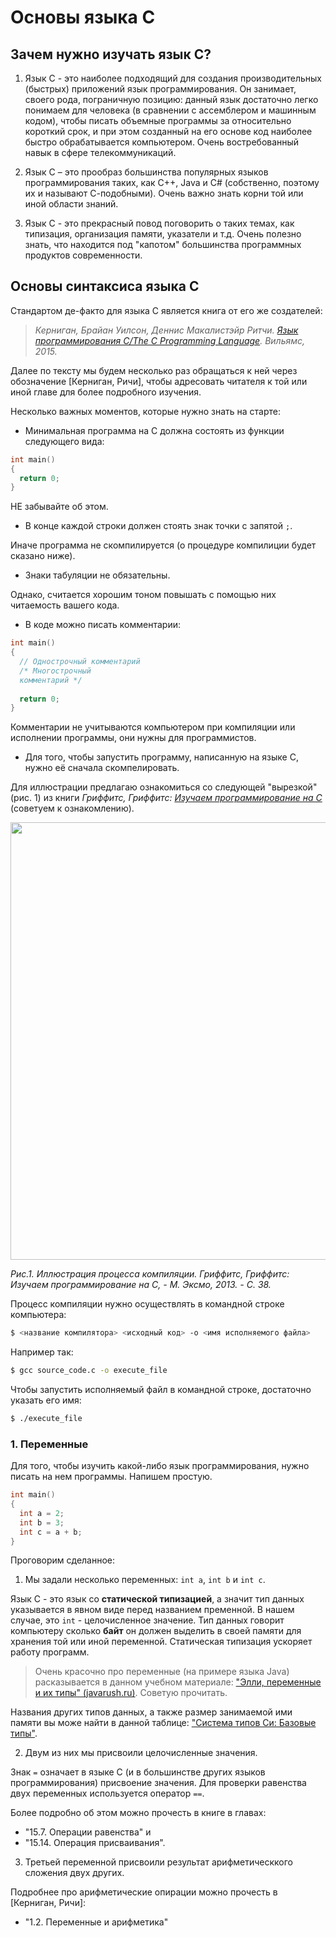 # Основы языка C

## Зачем нужно изучать язык C?

1. Язык С - это наиболее подходящий для создания производительных (быстрых) приложений язык программирования. Он занимает, своего рода, пограничную позицию: данный язык достаточно легко понимаем для человека (в сравнении с ассемблером и машинным кодом), чтобы писать объемные программы за относительно короткий срок, и при этом созданный на его основе код наиболее быстро обрабатывается компьютером. Очень востребованный навык в сфере телекоммуникаций.

2. Язык С – это прообраз большинства популярных языков программирования таких, как C++, Java и C# (собственно, поэтому их и называют С-подобными). Очень важно знать корни той или иной области знаний.

3. Язык С - это прекрасный повод поговорить о таких темах, как типизация, организация памяти, указатели и т.д. Очень полезно знать, что находится под "капотом" большинства программных продуктов современности.


## Основы синтаксиса языка С

Стандартом де-факто для языка С является книга от его же создателей:

> *Керниган, Брайан Уилсон, Деннис Макалистэйр Ритчи. [Язык программирования С/The C Programming Language](https://nsu.ru/xmlui/bitstream/handle/nsu/9058/kr.pdf?sequence=1&isAllowed=y). Вильямс, 2015.*

Далее по тексту мы будем несколько раз обращаться к ней через обозначение [Керниган, Ричи], чтобы адресовать читателя к той или иной главе для более подробного изучения.

Несколько важных моментов, которые нужно знать на старте:

- Минимальная программа на С должна состоять из функции следующего вида:

```c
int main()
{
  return 0;
}
```

НЕ забывайте об этом.

- В конце каждой строки должен стоять знак точки с запятой `;`.

Иначе программа не скомпилируется (о процедуре компилиции будет сказано ниже).

- Знаки табуляции не обязательны.

Однако, считается хорошим тоном повышать с помощью них читаемость вашего кода.

- В коде можно писать комментарии:

```c
int main()
{
  // Однострочный комментарий
  /* Многострочный
  комментарий */
  
  return 0;
}
```
Комментарии не учитываются компьютером при компиляции или исполнении программы, они нужны для программистов.

- Для того, чтобы запустить программу, написанную на языке С, нужно её сначала скомпелировать.

Для иллюстрации предлагаю ознакомиться со следующей "вырезкой" (рис. 1) из книги *Гриффитс, Гриффитс: [Изучаем программирование на C](https://yadi.sk/i/xKGX0B04AKLNtA)* (советуем к ознакомлению).

<img src="https://habrastorage.org/webt/lu/yr/1a/luyr1aehrxerllynlysahn5lbeq.png" width="700"/>

*Рис.1. Иллюстрация процесса компиляции. Гриффитс, Гриффитс: Изучаем программирование на C, - М. Эксмо, 2013. - С. 38.*

Процесс компиляции нужно осуществлять в командной строке компьютера:

```sh
$ <название компилятора> <исходный код> -o <имя исполняемого файла>
```

Например так:

```sh
$ gcc source_code.c -o execute_file
```

Чтобы запустить исполняемый файл в командной строке, достаточно указать его имя:

```sh
$ ./execute_file
```

### 1. Переменные

Для того, чтобы изучить какой-либо язык программирования, нужно писать на нем программы. Напишем простую.

```c
int main()
{
  int a = 2;
  int b = 3;
  int c = a + b;
}
```

Проговорим сделанное:
1) Мы задали несколько переменных: `int a`, `int b` и `int c`.

Язык C - это язык со **статической типизацией**, а значит тип данных указывается в явном виде перед названием пременной. В нашем случае, это `int` - целочисленное значение. Тип данных говорит компьютеру сколько **байт** он должен выделить в своей памяти для хранения той или иной переменной. Статическая типизация ускоряет работу программ.

> Очень красочно про переменные (на примере языка Java) расказывается в данном учебном материале: ["Элли, переменные и их типы" (javarush.ru)](https://javarush.ru/quests/lectures/questsyntax.level00.lecture04). Советую прочитать.

Названия других типов данных, а также размер занимаемой ими памяти вы може найти в данной таблице: ["Система типов Си: Базовые типы"](https://ru.wikipedia.org/wiki/%D0%A1%D0%B8%D1%81%D1%82%D0%B5%D0%BC%D0%B0_%D1%82%D0%B8%D0%BF%D0%BE%D0%B2_%D0%A1%D0%B8#%D0%91%D0%B0%D0%B7%D0%BE%D0%B2%D1%8B%D0%B5_%D1%82%D0%B8%D0%BF%D1%8B).

2. Двум из них мы присвоили целочисленные значения.

Знак `=` означает в языке С (и в большинстве других языков программирования) присвоение значения. Для проверки равенства двух переменных используется оператор `==`.

Более подробно об этом можно прочесть в книге в главах: 
- "15.7. Операции равенства" и 
- "15.14. Операция присваивания".

3. Третьей переменной присвоили результат арифметическкого сложения двух других.

Подробнее про арифметические опирации можно прочесть в [Керниган, Ричи]:
- "1.2. Переменные и арифметика"

